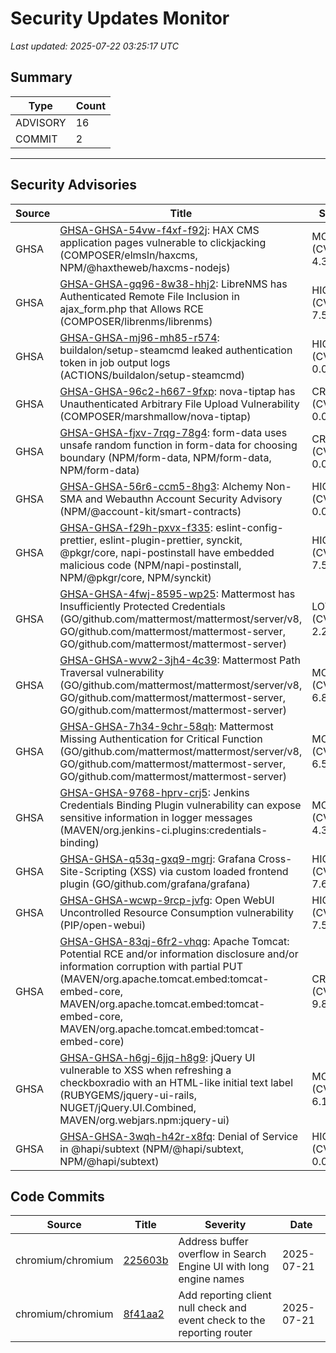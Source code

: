 # Security Updates Monitor

*Last updated: 2025-07-22 03:25:17 UTC*

## Summary
| Type | Count |
|------|-------|
| ADVISORY | 16 |
| COMMIT | 2 |

---

## Security Advisories

| Source | Title | Severity | Date |
|--------|-------|----------|------|
| GHSA | [GHSA-GHSA-54vw-f4xf-f92j](https://github.com/advisories/GHSA-54vw-f4xf-f92j): HAX CMS application pages vulnerable to clickjacking (COMPOSER/elmsln/haxcms, NPM/@haxtheweb/haxcms-nodejs) | MODERATE (CVSS: 4.3) | 2025-07-21 |
| GHSA | [GHSA-GHSA-gq96-8w38-hhj2](https://github.com/advisories/GHSA-gq96-8w38-hhj2): LibreNMS has Authenticated Remote File Inclusion in ajax_form.php that Allows RCE (COMPOSER/librenms/librenms) | HIGH (CVSS: 7.5) | 2025-07-21 |
| GHSA | [GHSA-GHSA-mj96-mh85-r574](https://github.com/advisories/GHSA-mj96-mh85-r574): buildalon/setup-steamcmd leaked authentication token in job output logs (ACTIONS/buildalon/setup-steamcmd) | HIGH (CVSS: 0.0) | 2025-07-21 |
| GHSA | [GHSA-GHSA-96c2-h667-9fxp](https://github.com/advisories/GHSA-96c2-h667-9fxp): nova-tiptap has Unauthenticated Arbitrary File Upload Vulnerability (COMPOSER/marshmallow/nova-tiptap) | CRITICAL (CVSS: 0.0) | 2025-07-21 |
| GHSA | [GHSA-GHSA-fjxv-7rqg-78g4](https://github.com/advisories/GHSA-fjxv-7rqg-78g4): form-data uses unsafe random function in form-data for choosing boundary (NPM/form-data, NPM/form-data, NPM/form-data) | CRITICAL (CVSS: 0.0) | 2025-07-21 |
| GHSA | [GHSA-GHSA-56r6-ccm5-8hg3](https://github.com/advisories/GHSA-56r6-ccm5-8hg3): Alchemy Non-SMA and Webauthn Account Security Advisory (NPM/@account-kit/smart-contracts) | HIGH (CVSS: 0.0) | 2025-07-21 |
| GHSA | [GHSA-GHSA-f29h-pxvx-f335](https://github.com/advisories/GHSA-f29h-pxvx-f335): eslint-config-prettier, eslint-plugin-prettier, synckit, @pkgr/core, napi-postinstall have embedded malicious code (NPM/napi-postinstall, NPM/@pkgr/core, NPM/synckit) | HIGH (CVSS: 7.5) | 2025-07-19 |
| GHSA | [GHSA-GHSA-4fwj-8595-wp25](https://github.com/advisories/GHSA-4fwj-8595-wp25): Mattermost has Insufficiently Protected Credentials (GO/github.com/mattermost/mattermost/server/v8, GO/github.com/mattermost/mattermost-server, GO/github.com/mattermost/mattermost-server) | LOW (CVSS: 2.2) | 2025-07-18 |
| GHSA | [GHSA-GHSA-wvw2-3jh4-4c39](https://github.com/advisories/GHSA-wvw2-3jh4-4c39): Mattermost Path Traversal vulnerability (GO/github.com/mattermost/mattermost/server/v8, GO/github.com/mattermost/mattermost-server, GO/github.com/mattermost/mattermost-server) | MODERATE (CVSS: 6.8) | 2025-07-18 |
| GHSA | [GHSA-GHSA-7h34-9chr-58qh](https://github.com/advisories/GHSA-7h34-9chr-58qh): Mattermost Missing Authentication for Critical Function (GO/github.com/mattermost/mattermost/server/v8, GO/github.com/mattermost/mattermost-server, GO/github.com/mattermost/mattermost-server) | MODERATE (CVSS: 6.5) | 2025-07-18 |
| GHSA | [GHSA-GHSA-9768-hprv-crj5](https://github.com/advisories/GHSA-9768-hprv-crj5): Jenkins Credentials Binding Plugin vulnerability can expose sensitive information in logger messages (MAVEN/org.jenkins-ci.plugins:credentials-binding) | MODERATE (CVSS: 4.3) | 2025-07-09 |
| GHSA | [GHSA-GHSA-q53q-gxq9-mgrj](https://github.com/advisories/GHSA-q53q-gxq9-mgrj): Grafana Cross-Site-Scripting (XSS) via custom loaded frontend plugin (GO/github.com/grafana/grafana) | HIGH (CVSS: 7.6) | 2025-05-22 |
| GHSA | [GHSA-GHSA-wcwp-9rcp-jvfg](https://github.com/advisories/GHSA-wcwp-9rcp-jvfg): Open WebUI Uncontrolled Resource Consumption vulnerability (PIP/open-webui) | HIGH (CVSS: 7.5) | 2025-03-20 |
| GHSA | [GHSA-GHSA-83qj-6fr2-vhqg](https://github.com/advisories/GHSA-83qj-6fr2-vhqg): Apache Tomcat: Potential RCE and/or information disclosure and/or information corruption with partial PUT (MAVEN/org.apache.tomcat.embed:tomcat-embed-core, MAVEN/org.apache.tomcat.embed:tomcat-embed-core, MAVEN/org.apache.tomcat.embed:tomcat-embed-core) | CRITICAL (CVSS: 9.8) | 2025-03-10 |
| GHSA | [GHSA-GHSA-h6gj-6jjq-h8g9](https://github.com/advisories/GHSA-h6gj-6jjq-h8g9): jQuery UI vulnerable to XSS when refreshing a checkboxradio with an HTML-like initial text label (RUBYGEMS/jquery-ui-rails, NUGET/jQuery.UI.Combined, MAVEN/org.webjars.npm:jquery-ui) | MODERATE (CVSS: 6.1) | 2022-07-18 |
| GHSA | [GHSA-GHSA-3wqh-h42r-x8fq](https://github.com/advisories/GHSA-3wqh-h42r-x8fq): Denial of Service in @hapi/subtext (NPM/@hapi/subtext, NPM/@hapi/subtext) | HIGH (CVSS: 0.0) | 2020-09-03 |

## Code Commits

| Source | Title | Severity | Date |
|--------|-------|----------|------|
| chromium/chromium | [225603b](https://github.com/chromium/chromium/commit/225603b8fce308168e65d1b00a9ab712c60e8193) | Address buffer overflow in Search Engine UI with long engine names | 2025-07-21 |
| chromium/chromium | [8f41aa2](https://github.com/chromium/chromium/commit/8f41aa21d2261ba1b0fdbaab59dd6e78cca72ace) | Add reporting client null check and event check to the reporting router | 2025-07-21 |


